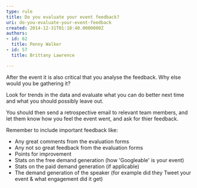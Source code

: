 ```yaml
---
type: rule
title: Do you evaluate your event feedback?
uri: do-you-evaluate-your-event-feedback
created: 2014-12-31T01:18:40.0000000Z
authors:
- id: 62
  title: Penny Walker
- id: 57
  title: Brittany Lawrence

---
```


 
​After the event it is also critical that you analyse the feedback. Why else would you be gathering it? ​​
 
​Look for trends in the data and evaluate what you can do better next time and what you should possibly leave out. ​​​​

​You should then send a retrospective email to relevant team members, and let them know how you feel the event went, and ask for thier feedback.

Remember to include important feedback like:



- ​Any great comments from the evaluation forms
- Any not so great feedback from the evaluation forms
- Points for improvement
- Stats on the free demand generation (how 'Go​o​gleable' is your event)
- Stats on the paid demand generation (if applicable)
- The demand generation of the speaker (for example did they Tweet your event & what engagement did it​ get)




